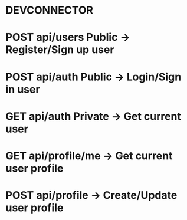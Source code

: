 # DEVCONNECTOR

# POST api/users Public -> Register/Sign up user

# POST api/auth Public -> Login/Sign in user

# GET api/auth Private -> Get current user

# GET api/profile/me -> Get current user profile

# POST api/profile -> Create/Update user profile
